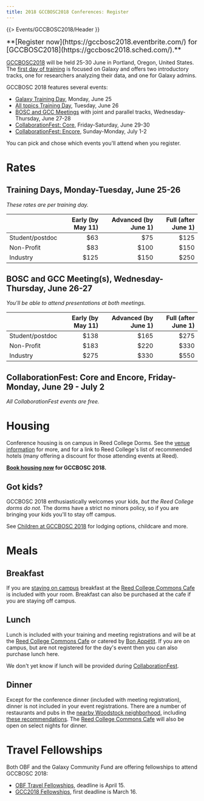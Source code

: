 ```yaml
---
title: 2018 GCCBOSC2018 Conferences: Register
---
```


{{> Events/GCCBOSC2018/Header }}

<div class='center' style="font-size: large;">
**[Register now](https://gccbosc2018.eventbrite.com/) for [GCCBOSC2018](https://gccbosc2018.sched.com/).**
</div>

[GCCBOSC2018](https://gccbosc2018.sched.com/) will be held 25-30 June in Portland, Oregon, United States.  The [first day of training](https://gccbosc2018.sched.com/2018-06-25/overview/) is focused on Galaxy and offers two introductory tracks, one for researchers analyzing their data, and one for Galaxy admins.

GCCBOSC 2018 features several events:

* [Galaxy Training Day](https://gccbosc2018.sched.com/2018-06-25/overview/), Monday, June 25
* [All topics Training Day](https://gccbosc2018.sched.com/2018-06-26/overview/), Tuesday, June 26
* [BOSC and GCC Meetings](https://gccbosc2018.sched.com/overview/type/D.x+Conference+-+All) with joint and parallel tracks, Wednesday-Thursday, June 27-28
* [CollaborationFest: Core](/src/events/gccbosc2018/collaboration/index.md), Friday-Saturday, June 29-30
* [CollaborationFest: Encore](/src/events/gccbosc2018/collaboration/index.md), Sunday-Monday, July 1-2

You can pick and chose which events you'll attend when you register.  

# Rates

## Training Days, Monday-Tuesday, June 25-26

*These rates are per training day.*

| | Early (by May 11) | Advanced (by June 1) | Full (after June 1) |
| --- | ---: | ---: | ---: |
| Student/postdoc | $63 | $75 | $125 |
| Non-Profit      | $83 | $100 | $150
| Industry          | $125 | $150 | $250

## BOSC and GCC Meeting(s), Wednesday-Thursday, June 26-27

*You'll be able to attend presentations at both meetings.*

| | Early (by May 11) | Advanced (by June 1) | Full (after June 1) |
| --- | ---: | ---: | ---: |
| Student/postdoc | $138 | $165 | $275 |
| Non-Profit | $183 | $220 | $330 |
| Industry | $275 | $330 | $550 |


## CollaborationFest: Core and Encore, Friday-Monday, June 29 - July 2

*All CollaborationFest events are free.*

# Housing

Conference housing is on campus in Reed College Dorms.  See the [venue information](/src/events/gccbosc2018/venue/index.md) for more, and for a link to Reed College's list of recommended hotels (many offering a discount for those attending events at Reed).

**[Book housing now](https://gccbosc2018housing.eventbrite.com/) for GCCBOSC 2018.**

## Got kids?

GCCBOSC 2018 enthusiastically welcomes your kids, *but the Reed College dorms do not.*  The dorms have a strict no minors policy, so if you are bringing your kids you'll to stay off campus.

See [Children at GCCBOSC 2018](/src/events/gccbosc2018/faq/#children-at-gccbosc2018) for lodging options, childcare and more.

# Meals

## Breakfast

If you are [staying on campus](/src/events/gccbosc2018/venue/index.md#housing) breakfast at the [Reed College Commons Cafe](http://reed.cafebonappetit.com/cafe/commons-cafe/) is included with your room.  Breakfast can also be purchased at the cafe if you are staying off campus.

## Lunch

Lunch is included with your training and meeting registrations and will be at the [Reed College Commons Cafe](http://reed.cafebonappetit.com/cafe/commons-cafe/) or catered by [Bon Appétit](https://reed.catertrax.com/shopcatgroup.asp?id=2&url=/index.asp).  If you are on campus, but are not registered for the day's event then you can also purchase lunch here.

We don't yet know if lunch will be provided during [CollaborationFest](/src/events/gccbosc2018/collaboration/index.md).

## Dinner

Except for the conference dinner (included with meeting registration), dinner is not included in your event registrations.  There are a number of restaurants and pubs in the [nearby Woodstock neighborhood](https://www.yelp.com/search?find_loc=Woodstock,+Portland,+OR&start=0&l=g:-122.61042594909668,45.48405300583157,-122.62330055236816,45.47502579850064), including [these recommendations](/src/events/gccbosc2018/venue/#recommended-pubs-and-restaurants-near-reed).  The [Reed College Commons Cafe](http://reed.cafebonappetit.com/cafe/commons-cafe/) will also be open on select nights for dinner.

# Travel Fellowships

Both OBF and the Galaxy Community Fund are offering fellowships to attend GCCBOSC 2018:

* [OBF Travel Fellowships](https://github.com/OBF/obf-docs/blob/master/Travel_fellowships.md), deadline is April 15.
* [GCC2018 Fellowships](/src/news/2018-02-20-gcc-fellowships/index.md), first deadline is March 16.
